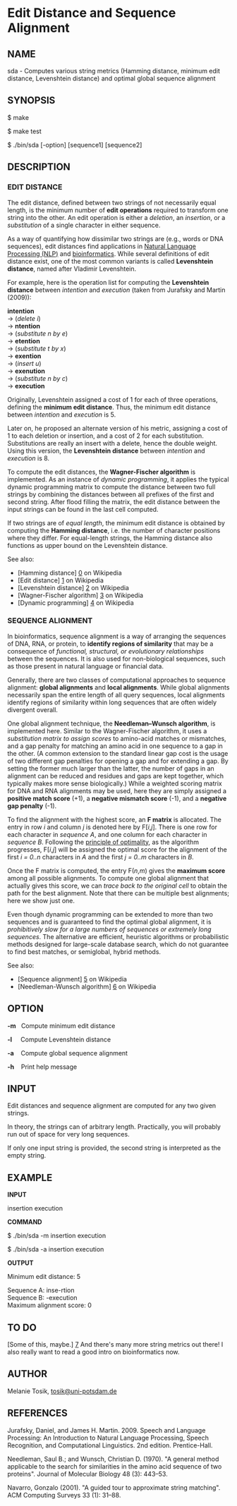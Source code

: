 Edit Distance and Sequence Alignment
====================================

NAME
----

sda - Computes various string metrics (Hamming distance, minimum edit distance, Levenshtein distance) and optimal global sequence alignment

SYNOPSIS
--------

$ make

$ make test 

$ ./bin/sda [-option] [sequence1] [sequence2]

DESCRIPTION
-----------

### EDIT DISTANCE

The edit distance, defined between two strings of not necessarily equal length, is the minimum number of **edit operations** required to transform one string into the other. An edit operation is either a _deletion_, an _insertion_, or a _substitution_ of a single character in either sequence.

As a way of quantifying how dissimilar two strings are (e.g., words or DNA sequences), edit distances find applications in [Natural Language Processing (NLP)](https://en.wikipedia.org/wiki/Natural_language_processing) and [bioinformatics](https://en.wikipedia.org/wiki/Bioinformatics). While several definitions of edit distance exist, one of the most common variants is called **Levenshtein distance**, named after Vladimir Levenshtein. 

For example, here is the operation list for computing the **Levenshtein distance** between _intention_ and _execution_ (taken from Jurafsky and Martin (2009)):

**intention** <br>&rarr; (_delete i_) <br>&rarr; **ntention** <br>&rarr; (_substitute n by e_) <br>&rarr; **etention** <br>&rarr; (_substitute t by x_) <br>&rarr; **exention** <br>&rarr; (_insert u_) <br>&rarr; **exenution** <br>&rarr; (_substitute n by c_) <br>&rarr; **execution**

Originally, Levenshtein assigned a cost of 1 for each of three operations, defining the **minimum edit distance**. Thus, the minimum edit distance between _intention_ and _execution_ is 5.

Later on, he proposed an alternate version of his metric, assigning a cost of 1 to each deletion or insertion, and a cost of 2 for each substitution. Substitutions are really an insert with a delete, hence the double weight. Using this version, the **Levenshtein distance** between _intention_ and _execution_ is 8.

To compute the edit distances, the **Wagner-Fischer algorithm** is implemented. As an instance of _dynamic programming_, it applies the typical dynamic programming matrix to compute the distance between two full strings by combining the distances between all prefixes of the first and second string. After flood filling the matrix, the edit distance between the input strings can be found in the last cell computed.

If two strings are of _equal length_, the minimum edit distance is obtained by computing the **Hamming distance**, i.e. the number of character positions where they differ. For equal-length strings, the Hamming distance also functions as upper bound on the Levenshtein distance.

See also: 

- [Hamming distance] [0] on Wikipedia
- [Edit distance] [1] on Wikipedia
- [Levenshtein distance] [2] on Wikipedia
- [Wagner-Fischer algorithm] [3] on Wikipedia
- [Dynamic programming] [4] on Wikipedia

### SEQUENCE ALIGNMENT

In bioinformatics, sequence alignment is a way of arranging the sequences of DNA, RNA, or protein, to **identify regions of similarity** that may be a consequence of _functional, structural, or evolutionary relationships_ between the sequences. It is also used for non-biological sequences, such as those present in natural language or financial data.

Generally, there are two classes of computational approaches to sequence alignment: **global alignments** and **local alignments**. While global alignments necessarily span the entire length of all query sequences, local alignments identify regions of similarity within long sequences that are often widely divergent overall.

One global alignment technique, the **Needleman–Wunsch algorithm**, is implemented here. Similar to the Wagner-Fischer algorithm, it uses a _substitution matrix to assign scores_ to amino-acid matches or mismatches, and a gap penalty for matching an amino acid in one sequence to a gap in the other. (A common extension to the standard linear gap cost is the usage of two different gap penalties for opening a gap and for extending a gap. By setting the former much larger than the latter, the number of gaps in an alignment can be reduced and residues and gaps are kept together, which typically makes more sense biologically.) While a weighted scoring matrix for DNA and RNA alignments may be used, here they are simply assigned a **positive match score** (+1), a **negative mismatch score** (-1), and a **negative gap penalty** (-1).

To find the alignment with the highest score, an **F matrix** is allocated. The entry in row _i_ and column _j_ is denoted here by F[_i_,_j_]. There is one row for each character in _sequence A_, and one column for each character in _sequence B_. Following the [principle of optimality](https://en.wikipedia.org/wiki/Bellman_equation#Bellman.27s_Principle_of_Optimality), as the algorithm progresses, F[_i_,_j_] will be assigned the optimal score for the alignment of the first _i = 0..n_ characters in _A_ and the first _j = 0..m_ characters in _B_.

Once the F matrix is computed, the entry F(_n_,_m_) gives the **maximum score** among all possible alignments. To compute one global alignment that actually gives this score, we can _trace back to the original cell_ to obtain the path for the best alignment. Note that there can be multiple best alignments; here we show just one.

Even though dynamic programming can be extended to more than two sequences and is guaranteed to find the optimal global alignment, it is _prohibitively slow for a large numbers of sequences or extremely long sequences_. The alternative are efficient, heuristic algorithms or probabilistic methods designed for large-scale database search, which do not guarantee to find best matches, or semiglobal, hybrid methods.

See also: 

- [Sequence alignment] [5] on Wikipedia
- [Needleman-Wunsch algorithm] [6] on Wikipedia


OPTION
------

**-m** &nbsp; Compute minimum edit distance

**-l** &nbsp;&nbsp;&nbsp; Compute Levenshtein distance

**-a** &nbsp;&nbsp; Compute global sequence alignment
 
**-h** &nbsp;&nbsp; Print help message

INPUT
-----

Edit distances and sequence alignment are computed for any two given strings.

In theory, the strings can of arbitrary length. Practically, you will probably run out of space for very long sequences.

If only one input string is provided, the second string is interpreted as the empty string. 

EXAMPLE
-------

**INPUT**

insertion execution

**COMMAND**

  $ ./bin/sda -m insertion execution

  $ ./bin/sda -a insertion execution
    
**OUTPUT**

  Minimum edit distance: 5
  
  Sequence A: inse-rtion<br>
  Sequence B: -execution<br>
  Maximum alignment score: 0

TO DO
-----

[Some of this, maybe.] [7] And there's many more string metrics out there! I also really want to read a good intro on bioinformatics now.

AUTHOR
------

Melanie Tosik, tosik@uni-potsdam.de

REFERENCES
----------

Jurafsky, Daniel, and James H. Martin. 2009. Speech and Language Processing: An Introduction to Natural Language Processing, Speech Recognition, and Computational Linguistics. 2nd edition. Prentice-Hall.

Needleman, Saul B.; and Wunsch, Christian D. (1970). "A general method applicable to the search for similarities in the amino acid sequence of two proteins". Journal of Molecular Biology 48 (3): 443–53.

Navarro, Gonzalo (2001). "A guided tour to approximate string matching". ACM Computing Surveys 33 (1): 31–88.

[0]: https://en.wikipedia.org/wiki/Hamming_distance
[1]: https://en.wikipedia.org/wiki/Edit_distance
[2]: https://en.wikipedia.org/wiki/Levenshtein_distance
[3]: https://en.wikipedia.org/wiki/Wagner%E2%80%93Fischer_algorithm
[4]: https://en.wikipedia.org/wiki/Dynamic_programming#Dynamic_programming_in_computer_programming
[5]: https://en.wikipedia.org/wiki/Sequence_alignment
[6]: https://en.wikipedia.org/wiki/Needleman%E2%80%93Wunsch_algorithm
[7]: https://en.wikipedia.org/wiki/Wagner%E2%80%93Fischer_algorithm#Possible_modifications
